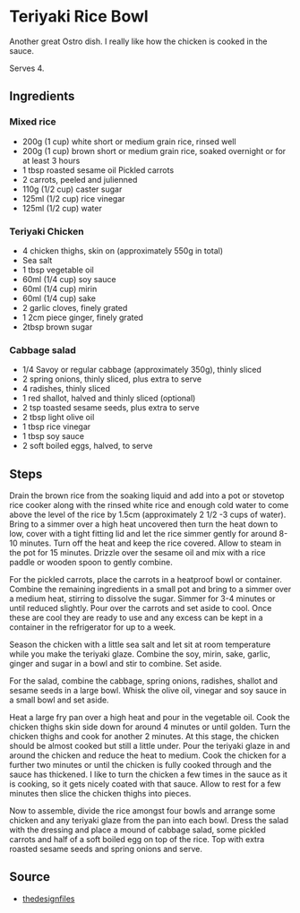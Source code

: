 # Teriyaki Rice Bowl

Another great Ostro dish. I really like how the chicken is cooked in the sauce.

Serves 4.

## Ingredients

### Mixed rice
- 200g (1 cup) white short or medium grain rice,
rinsed well
- 200g (1 cup) brown short or medium grain
rice, soaked overnight or for at least 3 hours
- 1 tbsp roasted sesame oil
Pickled carrots
- 2 carrots, peeled and julienned
- 110g (1/2 cup) caster sugar
- 125ml (1/2 cup) rice vinegar
- 125ml (1/2 cup) water

### Teriyaki Chicken
- 4 chicken thighs, skin on (approximately 550g
in total)
- Sea salt
- 1 tbsp vegetable oil
- 60ml (1/4 cup) soy sauce
- 60ml (1/4 cup) mirin
- 60ml (1/4 cup) sake
- 2 garlic cloves, finely grated
- 1 2cm piece ginger, finely grated
- 2tbsp brown sugar

### Cabbage salad
- 1/4 Savoy or regular cabbage (approximately 350g),
thinly sliced
- 2 spring onions, thinly sliced, plus extra to
serve
- 4 radishes, thinly sliced
- 1 red shallot, halved and thinly sliced (optional)
- 2 tsp toasted sesame seeds, plus extra to
serve
- 2 tbsp light olive oil
- 1 tbsp rice vinegar
- 1 tbsp soy sauce
- 2 soft boiled eggs, halved, to serve 

## Steps

Drain the brown rice from the soaking liquid and add into a pot or stovetop rice cooker along with the rinsed white rice and enough cold water to come above the level of the rice by 1.5cm (approximately 2 1/2 -3 cups of water). Bring to a simmer over a high heat uncovered then turn the heat down to low, cover with a tight fitting lid and let the rice simmer gently for around 8-10 minutes. Turn off the heat and keep the rice covered. Allow to steam in the pot for 15 minutes. Drizzle over the sesame oil and mix with a rice paddle or wooden spoon to gently combine.

For the pickled carrots, place the carrots in a heatproof bowl or container. Combine the remaining ingredients in a small pot and bring to a simmer over a medium heat, stirring to dissolve the sugar. Simmer for 3-4 minutes or until reduced slightly. Pour over the carrots and set aside to cool. Once these are cool they are ready to use and any excess can be kept in a container in the refrigerator for up to a week.

Season the chicken with a little sea salt and let sit at room temperature while you make the teriyaki glaze. Combine the soy, mirin, sake, garlic, ginger and sugar in a bowl and stir to combine. Set aside.

For the salad, combine the cabbage, spring onions, radishes, shallot and sesame seeds in a large bowl. Whisk the olive oil, vinegar and soy sauce in a small bowl and set aside.

Heat a large fry pan over a high heat and pour in the vegetable oil. Cook the chicken thighs skin side down for around 4 minutes or until golden. Turn the chicken thighs and cook for another 2 minutes. At this stage, the chicken should be almost cooked but still a little under. Pour the teriyaki glaze in and around the chicken and reduce the heat to medium. Cook the chicken for a further two minutes or until the chicken is fully cooked through and the sauce has thickened. I like to turn the chicken a few times in the sauce as it is cooking, so it gets nicely coated with that sauce. Allow to rest for a few minutes then slice the chicken thighs into pieces.

Now to assemble, divide the rice amongst four bowls and arrange some chicken and any teriyaki glaze from the pan into each bowl. Dress the salad with the dressing and place a mound of cabbage salad, some pickled carrots and half of a soft boiled egg on top of the rice. Top with extra roasted sesame seeds and spring onions and serve.

## Source

- [thedesignfiles](https://thedesignfiles.net/2020/06/food-teriyaki-rice-bowl-julia-busuttil-nishimura/)
